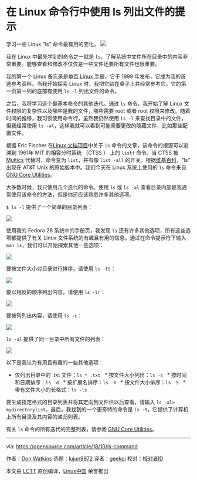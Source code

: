 在 Linux 命令行中使用 ls 列出文件的提示
======
学习一些 Linux "ls" 命令最有用的变化。
![](https://opensource.com/sites/default/files/styles/image-full-size/public/lead-images/button_push_open_keyboard_file_organize.png?itok=KlAsk1gx)

我在 Linux 中最先学到的命令之一就是 `ls`。了解系统中文件所在目录中的内容非常重要。能够查看和修改不仅仅是一些文件还要所有文件也很重要。

我的第一个 Linux 备忘录是[单页 Linux 手册][1]，它于 1999 年发布，它成为我的首选参考资料。当我开始探索 Linux 时，我把它贴在桌子上并经常参考它。它的第一页第一列的底部有使用 `ls -l` 列出文件的命令。

之后，我将学习这个最基本命令的其他迭代。通过 `ls` 命令，我开始了解 Linux 文件权限的复杂性以及哪些是我的文件，哪些需要 root 或者 root 权限来修改。随着时间的推移，我习惯使用命令行，虽然我仍然使用 `ls -l` 来查找目录中的文件，但我经常使用 `ls -al`，这样我就可以看到可能需要更改的隐藏文件，比如那些配置文件。

根据 Eric Fischer 在[Linux 文档项目][2]中关于 `ls` 命令的文章，该命令的根源可以追溯到 1961年 MIT 的相容分时系统 （CTSS
） 上的 `listf` 命令。当 CTSS 被 [Multics][3] 代替时，命令变为 `list`，并有像 `list -all` 的开关。根据[维基百科][4]，“ls” 出现在 AT&T Unix 的原始版本中。我们今天在 Linux 系统上使用的 `ls` 命令来自 [GNU Core Utilities][5]。

大多数时候，我只使用几个迭代的命令。使用 `ls` 或 `ls -al` 查看目录内部是我通常使用该命令的方法，但是你还应该熟悉许多其他选项。

`$ ls -l` 提供了一个简单的目录列表：

![](https://opensource.com/sites/default/files/uploads/linux_ls_1_0.png)

使用我的 Fedora 28 系统中的手册页，我发现 `ls` 还有许多其他选项，所有这些选项都提供了有关 Linux 文件系统的有趣且有用的信息。通过在命令提示符下输入 `man ls`，我们可以开始探索其他一些选项：

![](https://opensource.com/sites/default/files/uploads/linux_ls_2_0.png)

要按文件大小对目录进行排序，请使用 `ls -lS`：

![](https://opensource.com/sites/default/files/uploads/linux_ls_3_0.png)

要以相反的顺序列出内容，请使用 `ls -lr`：

![](https://opensource.com/sites/default/files/uploads/linux_ls_4.png)

要按列列出内容，请使用 `ls -c`：

![](https://opensource.com/sites/default/files/uploads/linux_ls_5.png)

`ls -al` 提供了同一目录中所有文件的列表：

![](https://opensource.com/sites/default/files/uploads/linux_ls_6.png)

以下是我认为有用且有趣的一些其他选项：

  * 仅列出目录中的 .txt 文件：`ls * .txt`
  * 按文件大小列出：`ls -s`
  * 按时间和日期排序：`ls -d`
  * 按扩展名排序：`ls -X`
  * 按文件大小排序：`ls -S`
  * 带有文件大小的长格式：`ls -ls`



要生成指定格式的目录列表并将其定向到文件供以后查看，请输入 `ls -al> mydirectorylist`。最后，我找到的一个更奇特的命令是 `ls -R`，它提供了计算机上所有目录及其内容的递归列表。

有关 `ls` 命令的所有迭代的完整列表，请参阅 [GNU Core Utilities][6]。

--------------------------------------------------------------------------------

via: https://opensource.com/article/18/10/ls-command

作者：[Don Watkins][a]
选题：[lujun9972](https://github.com/lujun9972)
译者：[geekpi](https://github.com/geekpi)
校对：[校对者ID](https://github.com/校对者ID)

本文由 [LCTT](https://github.com/LCTT/TranslateProject) 原创编译，[Linux中国](https://linux.cn/) 荣誉推出

[a]: https://opensource.com/users/don-watkins
[1]: http://hackerspace.cs.rutgers.edu/library/General/One_Page_Linux_Manual.pdf
[2]: http://www.tldp.org/LDP/LG/issue48/fischer.html
[3]: https://en.wikipedia.org/wiki/Multics
[4]: https://en.wikipedia.org/wiki/Ls
[5]: http://www.gnu.org/s/coreutils/
[6]: https://www.gnu.org/software/coreutils/manual/html_node/ls-invocation.html#ls-invocation
